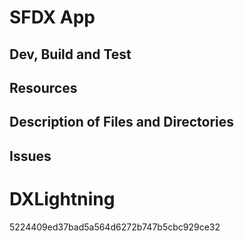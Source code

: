 
# SFDX  App

## Dev, Build and Test


## Resources


## Description of Files and Directories


## Issues



# DXLightning
5224409ed37bad5a564d6272b747b5cbc929ce32
